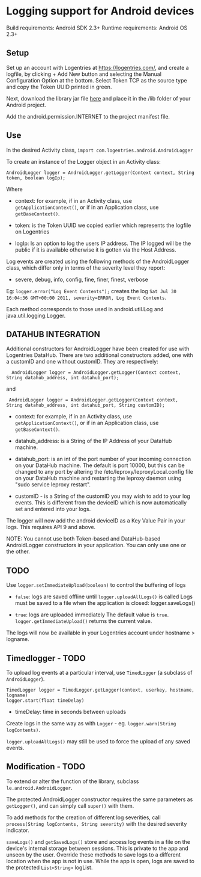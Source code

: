 Logging support for Android devices
===================================

Build requirements: Android SDK 2.3+
Runtime requirements: Android OS 2.3+


Setup
-----

Set up an account with Logentries at <https://logentries.com/>, and create a logfile, by clicking + Add New button and selecting the Manual Configuration Option at the bottom. Select Token TCP as the source type and copy the Token UUID printed in green.


Next, download the library jar file [here](https://github.com/logentries/le_android/raw/master/lib/logentries-android-2.1.2.jar) and place it in the /lib folder of your Android project.

Add the android.permission.INTERNET <uses-permission> to the project manifest file.

Use
---

In the desired Activity class, ``import com.logentries.android.AndroidLogger``

To create an instance of the Logger object in an Activity class:

    AndroidLogger logger = AndroidLogger.getLogger(Context context, String token, boolean logIp);
Where

 - context: for example, if in an Activity class, use ``getApplicationContext()``, or if in an Application class, use ``getBaseContext()``.

 - token: is the Token UUID we copied earlier which represents the logfile on Logentries

 - logIp: Is an option to log the users IP address. The IP logged will be the public if it is available otherwise it is gotten via the Host Address.

Log events are created using the following methods of the AndroidLogger class, which differ only in terms of the severity level they report:

 - severe, debug, info, config, fine, finer, finest, verbose

Eg: ``logger.error("Log Event Contents");`` creates the log ``Sat Jul 30 16:04:36 GMT+00:00 2011, severity=ERROR, Log Event Contents``.

Each method corresponds to those used in android.util.Log and java.util.logging.Logger.


DATAHUB INTEGRATION
--------------------

Additional constructors for AndroidLogger have been created for use with Logentries DataHub.
There are two additional constructors added, one with a customID and one without customID.  They are respectively:

	  AndroidLogger logger = AndroidLogger.getLogger(Context context, String datahub_address, int datahub_port);
and

 	 AndroidLogger logger = AndroidLogger.getLogger(Context context, String datahub_address, int datahub_port, String customID);

 - context: for example, if in an Activity class, use ``getApplicationContext()``, or if in an Application class, use ``getBaseContext()``.

 - datahub_address: is a String of the IP Address of your DataHub machine.

 - datahub_port: is an int of the port number of your incoming connection on your DataHub machine.  The default is port 10000, but this can be changed
to any port by altering the /etc/leproxy/leproxyLocal.config file on your DataHub machine and restarting the leproxy daemon using "sudo service leproxy restart".

- customID - is a String of the customID you may wish to add to your log events.  This is different from the deviceID which is now automatically set and entered into your logs.


The logger will now add the android deviceID as a Key Value Pair in your logs.  This requires API 9 and above.

NOTE: You cannot use both Token-based and DataHub-based AndroidLogger constructors in your application.  You can only use one or the other.


TODO
----
Use ``logger.setImmediateUpload(boolean)`` to control the buffering of logs

 - ``false``: logs are saved offline until ``logger.uploadAllLogs()`` is called
   Logs must be saved to a file when the application is closed: logger.saveLogs()

 - ``true``: logs are uploaded immediately
    The default value is ``true``.
    ``logger.getImmediateUpload()`` returns the current value.

The logs will now be available in your Logentries account under hostname > logname.


Timedlogger - TODO
-----------

To upload log events at a particular interval, use ``TimedLogger`` (a subclass
of ``AndroidLogger``).

    TimedLogger logger = TimedLogger.getLogger(context, userkey, hostname, logname)
    logger.start(float timeDelay)
  - timeDelay: time in seconds between uploads

Create logs in the same way as with ``Logger`` -
eg. ``logger.warn(String logContents)``.

``logger.uploadAllLogs()`` may still be used to force the upload of any saved
events.


Modification - TODO
------------

To extend or alter the function of the library, subclass ``le.android.AndroidLogger``.

The protected AndroidLogger constructor requires the same parameters as
``getLogger()``, and can simply call ``super()`` with them.

To add methods for the creation of different log severities,
call ``process(String logContents, String severity)`` with the desired severity
indicator.

``saveLogs()`` and ``getSavedLogs()`` store and access log events in a file on
the device's internal storage between sessions.  This is private to the app and
unseen by the user.  Override these methods to save logs to a different
location when the app is not in use.  While the app is open, logs are saved to
the protected ``List<String>`` logList.
